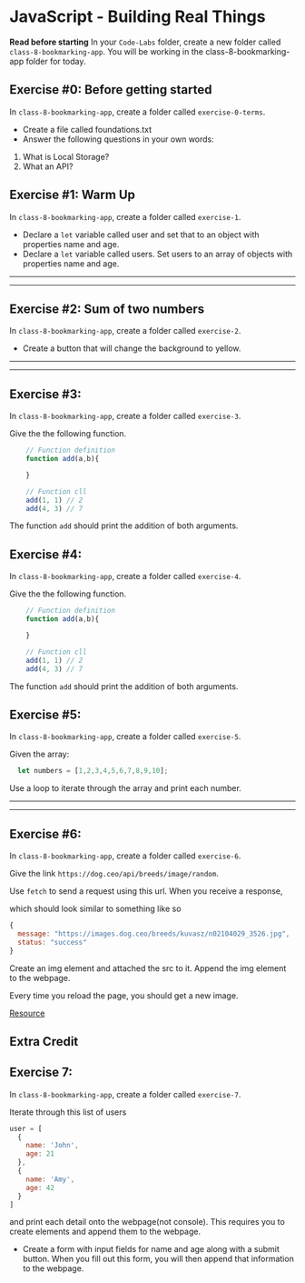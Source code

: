 # JavaScript - Building Real Things 

**Read before starting**
In your `Code-Labs` folder, create a new folder called `class-8-bookmarking-app`. You will be working in the class-8-bookmarking-app folder for today.

## Exercise #0: Before getting started

In `class-8-bookmarking-app`, create a folder called `exercise-0-terms`.

- Create a file called foundations.txt
- Answer the following questions in your own words:

1. What is Local Storage?
2. What an API?

## Exercise #1: Warm Up

In `class-8-bookmarking-app`, create a folder called `exercise-1`.
- Declare a `let` variable called user and set that to an object with properties name and age. 
- Declare a `let` variable called users. Set users to an array of objects with properties name and age. 

---

---

## Exercise #2: Sum of two numbers

In `class-8-bookmarking-app`, create a folder called `exercise-2`.

- Create a button that will change the background to yellow.

---

---


## Exercise #3: 

In `class-8-bookmarking-app`, create a folder called `exercise-3`.

Give the the following function.

```js
    // Function definition
    function add(a,b){

    }

    // Function cll
    add(1, 1) // 2
    add(4, 3) // 7
```

The function `add` should print the addition of both arguments.


## Exercise #4: 

In `class-8-bookmarking-app`, create a folder called `exercise-4`.

Give the the following function.

```js
    // Function definition
    function add(a,b){

    }

    // Function cll
    add(1, 1) // 2
    add(4, 3) // 7
```

The function `add` should print the addition of both arguments.

## Exercise #5: 

In `class-8-bookmarking-app`, create a folder called `exercise-5`.

Given the array:

```js 
  let numbers = [1,2,3,4,5,6,7,8,9,10];
```

Use a loop to iterate through the array and print each number.

---

---

## Exercise #6: 
In `class-8-bookmarking-app`, create a folder called `exercise-6`.

Give the link `https://dog.ceo/api/breeds/image/random`. 

Use `fetch` to send a request using this url. When you receive a response, 

which should look similar to something like so

```js
{
  message: "https://images.dog.ceo/breeds/kuvasz/n02104029_3526.jpg",
  status: "success"
}
```

Create an img element and attached the src to it. Append the img element to the webpage. 

Every time you reload the page, you should get a new image.

[Resource](https://www.geeksforgeeks.org/javascript-fetch-method/)

## Extra Credit

## Exercise 7: 

In `class-8-bookmarking-app`, create a folder called `exercise-7`.

Iterate through this list of users 

```js
user = [
  {
    name: 'John',
    age: 21
  },
  {
    name: 'Amy', 
    age: 42
  }
]
```

and print each detail onto the webpage(not console). This requires you to create elements and append them to the webpage. 

- Create a form with input fields for name and age along with a submit button. When you fill out this form, you will then append that information to the webpage.



